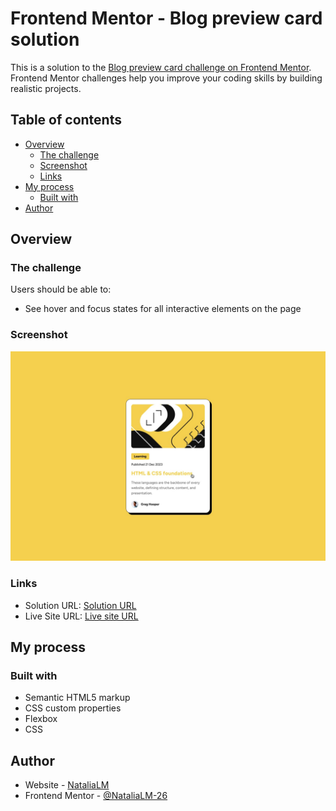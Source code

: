 # Frontend Mentor - Blog preview card solution

This is a solution to the [Blog preview card challenge on Frontend Mentor](https://www.frontendmentor.io/challenges/blog-preview-card-ckPaj01IcS). Frontend Mentor challenges help you improve your coding skills by building realistic projects. 

## Table of contents

- [Overview](#overview)
  - [The challenge](#the-challenge)
  - [Screenshot](#screenshot)
  - [Links](#links)
- [My process](#my-process)
  - [Built with](#built-with)
- [Author](#author)


## Overview

### The challenge

Users should be able to:

- See hover and focus states for all interactive elements on the page

### Screenshot

![](./design/active-states.jpg)

### Links

- Solution URL: [Solution URL](https://github.com/NataliaLM-26/frontendMentor-BlogPreview)
- Live Site URL: [Live site URL](https://bpreview-card.netlify.app/)

## My process

### Built with

- Semantic HTML5 markup
- CSS custom properties
- Flexbox
- CSS

## Author

- Website - [NataliaLM](https://natalialm-26.github.io/portafolio/)
- Frontend Mentor - [@NataliaLM-26](https://www.frontendmentor.io/profile/NataliaLM-26)
